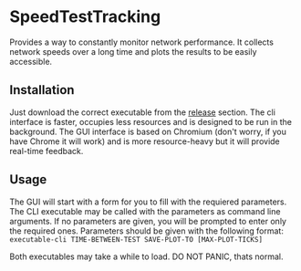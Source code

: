 # SpeedTestTracking

Provides a way to constantly monitor network performance. It collects network speeds over a long time and plots the results to be easily accessible.

## Installation

Just download the correct executable from the [release](https://github.com/MatteoH2O1999/SpeedTestTracking/releases) section. The cli interface is faster, occupies less resources and is designed to be run in the background. The GUI interface is based on Chromium (don't worry, if you have Chrome it will work) and is more resource-heavy but it will provide real-time feedback.

## Usage

The GUI will start with a form for you to fill with the requiered parameters. The CLI executable may be called with the parameters as command line arguments. If no parameters are given, you will be prompted to enter only the required ones.
Parameters should be given with the following format:  
`executable-cli TIME-BETWEEN-TEST SAVE-PLOT-TO [MAX-PLOT-TICKS]`

Both executables may take a while to load. DO NOT PANIC, thats normal.